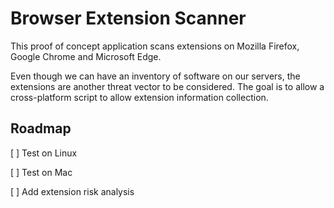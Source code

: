 # Browser Extension Scanner

This proof of concept application scans extensions on Mozilla Firefox, Google Chrome and Microsoft Edge.

Even though we can have an inventory of software on our servers, the extensions are another threat vector to be considered. The goal is to allow a cross-platform script to allow extension information collection.

## Roadmap

[ ] Test on Linux

[ ] Test on Mac

[ ] Add extension risk analysis